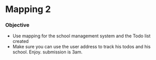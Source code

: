 # Mapping 2 


### Objective
- Use mapping for the school management system and the Todo list created
- Make sure you can use the user address to track his todos and his school. Enjoy. submission is 3am.
